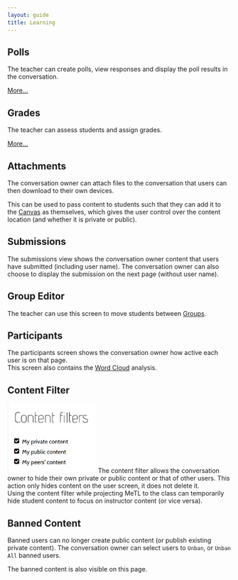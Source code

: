 ```yaml
---
layout: guide
title: Learning
---
```


## Polls

The teacher can create polls, view responses and display the poll results in the conversation.

[More...](guide-polls.html)

## Grades

The teacher can assess students and assign grades.

[More...](guide-grades.html)

## Attachments

The conversation owner can attach files to the conversation that users can then download to their own devices.

<div class="tip">This can be used to pass content to students such that they can add it to the <a href="guide-canvas.html">Canvas</a> as themselves, 
which gives the user control over the content location (and whether it is private or public).</div>

## Submissions

The submissions view shows the conversation owner content that users have submitted (including user name). 
The conversation owner can also choose to display the submission on the next page (without user name).

## Group Editor

The teacher can use this screen to move students between [Groups](guide-groups.html).  

## Participants

The participants screen shows the conversation owner how active each user is on that page.  
This screen also contains the [Word Cloud](guide-word-cloud.html) analysis. 

## Content Filter

<img src="images/content-filter.png" alt="Content filter" width="200" class="text-image"/>
The content filter allows the conversation owner to hide their own private or public content or that of other users. 
This action only hides content on the user screen, it does not delete it. 

<div class="tip">Using the content filter while projecting MeTL to the class can temporarily hide student content to focus on instructor content (or vice versa).</div>

## Banned Content

Banned users can no longer create public content (or publish existing private content).
The conversation owner can select users to `Unban`, or `Unban All` banned users.

The banned content is also visible on this page. 